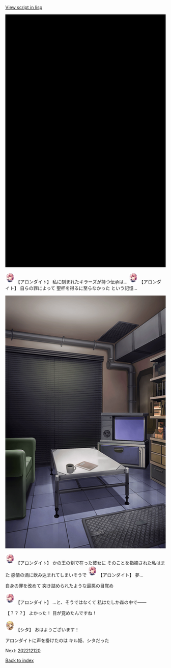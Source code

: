 [View script in lisp](../scripts/202212113.txt)

![bg_black.png](../images/backgrounds/bg_black.png)

<img src="../images/units/6100711.png" alt="6100711.png" height="34"/>
【アロンダイト】
私に刻まれたキラーズが持つ伝承は…

<img src="../images/units/6100711.png" alt="6100711.png" height="34"/>
【アロンダイト】
自らの罪によって
聖杯を得るに至らなかった
という記憶…

![masamune_room.png](../images/backgrounds/masamune_room.png)

<img src="../images/units/6100711.png" alt="6100711.png" height="34"/>
【アロンダイト】
かの王の剣で在った彼女に
そのことを指摘された私はまた
感情の渦に飲み込まれてしまいそうで

<img src="../images/units/6100711.png" alt="6100711.png" height="34"/>
【アロンダイト】
夢…

自身の罪を改めて
突き詰められたような最悪の目覚め

<img src="../images/units/6100711.png" alt="6100711.png" height="34"/>
【アロンダイト】
…と、そうではなくて
私はたしか森の中で――

【？？？】
よかった！
目が覚めたんですね！

<img src="../images/units/201621.png" alt="201621.png" height="34"/>
【シタ】
おはようございます！

アロンダイトに声を掛けたのは
キル姫、シタだった


Next: [202212120](202212120.md)

[Back to index](index.md)
